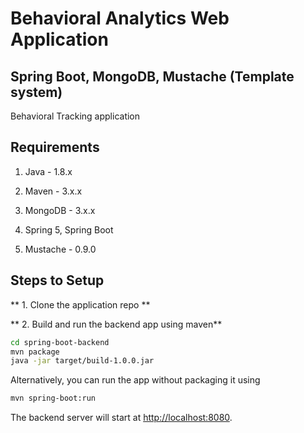 # Behavioral Analytics Web Application

## Spring Boot, MongoDB, Mustache (Template system)

Behavioral Tracking application

## Requirements

1.  Java - 1.8.x

2.  Maven - 3.x.x

3.  MongoDB - 3.x.x

4.  Spring 5, Spring Boot

5.  Mustache - 0.9.0

## Steps to Setup

** 1. Clone the application repo **

** 2. Build and run the backend app using maven**

```bash
cd spring-boot-backend
mvn package
java -jar target/build-1.0.0.jar
```

Alternatively, you can run the app without packaging it using

```bash
mvn spring-boot:run
```

The backend server will start at <http://localhost:8080>.

